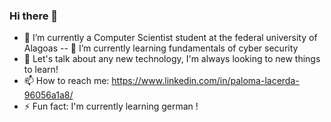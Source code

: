### Hi there 👋

- 🔭 I’m currently a Computer Scientist student at the federal university of Alagoas
-- 🌱 I’m currently learning fundamentals of cyber security  
- 💬 Let's talk about any new technology, I'm always looking to new things to learn! 
- 📫 How to reach me: https://www.linkedin.com/in/paloma-lacerda-96056a1a8/ 
- ⚡ Fun fact: I'm currently learning german !
